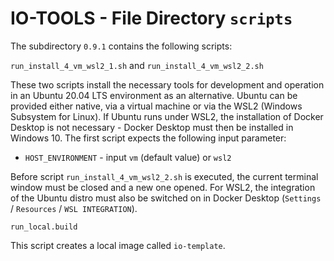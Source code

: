 # IO-TOOLS - File Directory **`scripts`**

The subdirectory `0.9.1` contains the following scripts:

`run_install_4_vm_wsl2_1.sh` and
`run_install_4_vm_wsl2_2.sh`

These two scripts install the necessary tools for development and operation in an Ubuntu 20.04 LTS environment as an alternative.
Ubuntu can be provided either native, via a virtual machine or via the WSL2 (Windows Subsystem for Linux).
If Ubuntu runs under WSL2, the installation of Docker Desktop is not necessary - Docker Desktop must then be installed in Windows 10.
The first script expects the following input parameter:

- `HOST_ENVIRONMENT` - input `vm` (default value) or `wsl2`

Before script `run_install_4_vm_wsl2_2.sh` is executed, the current terminal window must be closed and a new one opened.
For WSL2, the integration of the Ubuntu distro must also be switched on in Docker Desktop (`Settings` / `Resources` / `WSL INTEGRATION`).  

`run_local.build`

This script creates a local image called `io-template`. 

